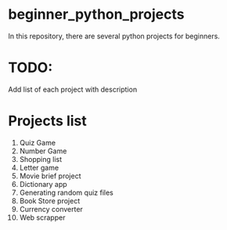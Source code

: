 # beginner_python_projects
In this repository, there are several python projects for beginners. 


# TODO: 
Add list of each project with description

# Projects list

1. Quiz Game
2. Number Game
3. Shopping list
4. Letter game
5. Movie brief project
6. Dictionary app
7. Generating random quiz files
8. Book Store project
9. Currency converter
10. Web scrapper
